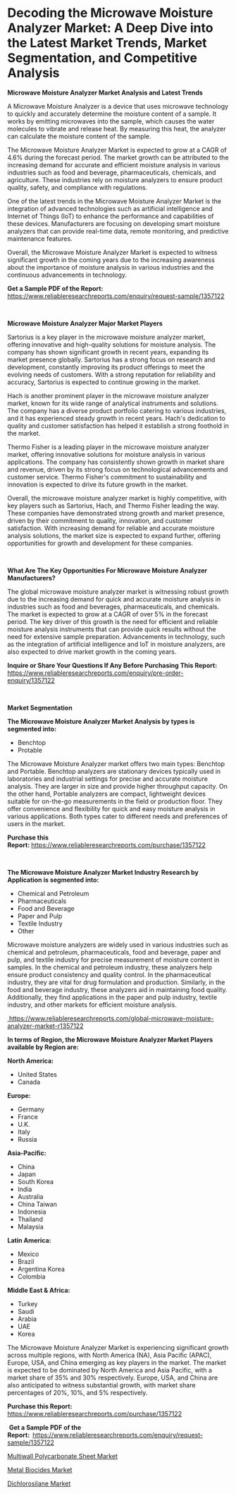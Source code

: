 <p><h1>Decoding the Microwave Moisture Analyzer Market: A Deep Dive into the Latest Market Trends, Market Segmentation, and Competitive Analysis</h1></p><p><strong>Microwave Moisture Analyzer Market Analysis and Latest Trends</strong></p>
<p><p>A Microwave Moisture Analyzer is a device that uses microwave technology to quickly and accurately determine the moisture content of a sample. It works by emitting microwaves into the sample, which causes the water molecules to vibrate and release heat. By measuring this heat, the analyzer can calculate the moisture content of the sample.</p><p>The Microwave Moisture Analyzer Market is expected to grow at a CAGR of 4.6% during the forecast period. The market growth can be attributed to the increasing demand for accurate and efficient moisture analysis in various industries such as food and beverage, pharmaceuticals, chemicals, and agriculture. These industries rely on moisture analyzers to ensure product quality, safety, and compliance with regulations.</p><p>One of the latest trends in the Microwave Moisture Analyzer Market is the integration of advanced technologies such as artificial intelligence and Internet of Things (IoT) to enhance the performance and capabilities of these devices. Manufacturers are focusing on developing smart moisture analyzers that can provide real-time data, remote monitoring, and predictive maintenance features.</p><p>Overall, the Microwave Moisture Analyzer Market is expected to witness significant growth in the coming years due to the increasing awareness about the importance of moisture analysis in various industries and the continuous advancements in technology.</p></p>
<p><strong>Get a Sample PDF of the Report:&nbsp;</strong> <a href="https://www.reliableresearchreports.com/enquiry/request-sample/1357122">https://www.reliableresearchreports.com/enquiry/request-sample/1357122</a></p>
<p>&nbsp;</p>
<p><strong>Microwave Moisture Analyzer Major Market Players</strong></p>
<p><p>Sartorius is a key player in the microwave moisture analyzer market, offering innovative and high-quality solutions for moisture analysis. The company has shown significant growth in recent years, expanding its market presence globally. Sartorius has a strong focus on research and development, constantly improving its product offerings to meet the evolving needs of customers. With a strong reputation for reliability and accuracy, Sartorius is expected to continue growing in the market.</p><p>Hach is another prominent player in the microwave moisture analyzer market, known for its wide range of analytical instruments and solutions. The company has a diverse product portfolio catering to various industries, and it has experienced steady growth in recent years. Hach's dedication to quality and customer satisfaction has helped it establish a strong foothold in the market.</p><p>Thermo Fisher is a leading player in the microwave moisture analyzer market, offering innovative solutions for moisture analysis in various applications. The company has consistently shown growth in market share and revenue, driven by its strong focus on technological advancements and customer service. Thermo Fisher's commitment to sustainability and innovation is expected to drive its future growth in the market.</p><p>Overall, the microwave moisture analyzer market is highly competitive, with key players such as Sartorius, Hach, and Thermo Fisher leading the way. These companies have demonstrated strong growth and market presence, driven by their commitment to quality, innovation, and customer satisfaction. With increasing demand for reliable and accurate moisture analysis solutions, the market size is expected to expand further, offering opportunities for growth and development for these companies.</p></p>
<p>&nbsp;</p>
<p><strong>What Are The Key Opportunities For Microwave Moisture Analyzer Manufacturers?</strong></p>
<p><p>The global microwave moisture analyzer market is witnessing robust growth due to the increasing demand for quick and accurate moisture analysis in industries such as food and beverages, pharmaceuticals, and chemicals. The market is expected to grow at a CAGR of over 5% in the forecast period. The key driver of this growth is the need for efficient and reliable moisture analysis instruments that can provide quick results without the need for extensive sample preparation. Advancements in technology, such as the integration of artificial intelligence and IoT in moisture analyzers, are also expected to drive market growth in the coming years.</p></p>
<p><strong>Inquire or Share Your Questions If Any Before Purchasing This Report:</strong> <a href="https://www.reliableresearchreports.com/enquiry/pre-order-enquiry/1357122">https://www.reliableresearchreports.com/enquiry/pre-order-enquiry/1357122</a></p>
<p>&nbsp;</p>
<p><strong>Market Segmentation</strong></p>
<p><strong>The Microwave Moisture Analyzer Market Analysis by types is segmented into:</strong></p>
<p><ul><li>Benchtop</li><li>Protable</li></ul></p>
<p><p>The Microwave Moisture Analyzer market offers two main types: Benchtop and Portable. Benchtop analyzers are stationary devices typically used in laboratories and industrial settings for precise and accurate moisture analysis. They are larger in size and provide higher throughput capacity. On the other hand, Portable analyzers are compact, lightweight devices suitable for on-the-go measurements in the field or production floor. They offer convenience and flexibility for quick and easy moisture analysis in various applications. Both types cater to different needs and preferences of users in the market.</p></p>
<p><strong>Purchase this Report:&nbsp;</strong><a href="https://www.reliableresearchreports.com/purchase/1357122">https://www.reliableresearchreports.com/purchase/1357122</a></p>
<p>&nbsp;</p>
<p><strong>The Microwave Moisture Analyzer Market Industry Research by Application is segmented into:</strong></p>
<p><ul><li>Chemical and Petroleum</li><li>Pharmaceuticals</li><li>Food and Beverage</li><li>Paper and Pulp</li><li>Textile Industry</li><li>Other</li></ul></p>
<p><p>Microwave moisture analyzers are widely used in various industries such as chemical and petroleum, pharmaceuticals, food and beverage, paper and pulp, and textile industry for precise measurement of moisture content in samples. In the chemical and petroleum industry, these analyzers help ensure product consistency and quality control. In the pharmaceutical industry, they are vital for drug formulation and production. Similarly, in the food and beverage industry, these analyzers aid in maintaining food quality. Additionally, they find applications in the paper and pulp industry, textile industry, and other markets for efficient moisture analysis.</p></p>
<p><a href="https://www.reliableresearchreports.com/global-microwave-moisture-analyzer-market-r1357122">&nbsp;https://www.reliableresearchreports.com/global-microwave-moisture-analyzer-market-r1357122</a></p>
<p><strong>In terms of Region, the Microwave Moisture Analyzer Market Players available by Region are:</strong></p>
<p>
    <p> <strong> North America: </strong>
        <ul>
            <li>United States</li>
            <li>Canada</li>
        </ul>
        </p> 
    <p> <strong> Europe: </strong>
        <ul>
            <li>Germany</li>
            <li>France</li>
            <li>U.K.</li>
            <li>Italy</li>
            <li>Russia</li>
        </ul>
        </p> 
    <p> <strong> Asia-Pacific: </strong>
        <ul>
            <li>China</li>
            <li>Japan</li>
            <li>South Korea</li>
            <li>India</li>
            <li>Australia</li>
            <li>China Taiwan</li>
            <li>Indonesia</li>
            <li>Thailand</li>
            <li>Malaysia</li>
        </ul>
        </p> 
    <p> <strong> Latin America: </strong>
        <ul>
            <li>Mexico</li>
            <li>Brazil</li>
            <li>Argentina Korea</li>
            <li>Colombia</li>
        </ul>
        </p> 
    <p> <strong> Middle East & Africa: </strong>
        <ul>
            <li>Turkey</li>
            <li>Saudi</li>
            <li>Arabia</li>
            <li>UAE</li>
            <li>Korea</li>
        </ul>
    </p>
    </p>
<p><p>The Microwave Moisture Analyzer Market is experiencing significant growth across multiple regions, with North America (NA), Asia Pacific (APAC), Europe, USA, and China emerging as key players in the market. The market is expected to be dominated by North America and Asia Pacific, with a market share of 35% and 30% respectively. Europe, USA, and China are also anticipated to witness substantial growth, with market share percentages of 20%, 10%, and 5% respectively.</p></p>
<p><strong>Purchase this Report: </strong><a href="https://www.reliableresearchreports.com/purchase/1357122">https://www.reliableresearchreports.com/purchase/1357122</a></p>
<p>&nbsp;<strong>Get a Sample PDF of the Report:&nbsp;&nbsp;</strong><a href="https://www.reliableresearchreports.com/enquiry/request-sample/1357122">https://www.reliableresearchreports.com/enquiry/request-sample/1357122</a></p>
<p><strong></strong></p>
<p><p><a href="https://www.linkedin.com/pulse/multiwall-polycarbonate-sheet-market-comprehensive-report-its-3pqee?trackingId=L637tRGRwlQ%2FjiPMa0eWNA%3D%3D">Multiwall Polycarbonate Sheet Market</a></p><p><a href="https://www.linkedin.com/pulse/metal-biocides-market-size-evaluating-its-trends-growth-u8e1e?trackingId=7NyObVmDFHwiJK%2B%2F0NDRjg%3D%3D">Metal Biocides Market</a></p><p><a href="https://www.linkedin.com/pulse/dichlorosilane-market-size-share-amp-trends-analysis-report-material-tq6se?trackingId=6ql1gB8UDEaqdjxCLe9vcA%3D%3D">Dichlorosilane Market</a></p></p>